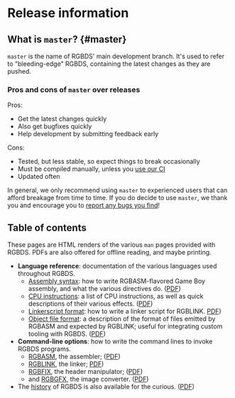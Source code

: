 
# Release information

## What is `master`? {#master}

`master` is the name of RGBDS' main development branch.
It's used to refer to "bleeding-edge" RGBDS, containing the latest changes as they are pushed.

### Pros and cons of `master` over releases

Pros:

- Get the latest changes quickly
- Also get bugfixes quickly
- Help development by submitting feedback early

Cons:

- Tested, but less stable, so expect things to break occasionally
- Must be compiled manually, unless you [use our CI](/install/master#using-our-ci)
- Updated often

In general, we only recommend using `master` to experienced users that can afford breakage from time to time.
If you do decide to use `master`, we thank you and encourage you to [report any bugs you find](https://github.com/gbdev/rgbds/issue)!

## Table of contents

These pages are HTML renders of the various `man` pages provided with RGBDS.
PDFs are also offered for offline reading, and maybe printing.

- **Language reference**: documentation of the various languages used throughout RGBDS.
  - [Assembly syntax](./rgbasm.5.md): how to write RGBASM-flavored Game Boy assembly, and what the various directives do. ([PDF](./rgbasm.5.pdf))
  - [CPU instructions](./gbz80.7.md): a list of CPU instructions, as well as quick descriptions of their various effects.  ([PDF](./gbz80.7.pdf))
  - [Linkerscript format](./rgblink.5.md): how to write a linker script for RGBLINK. [PDF](./rgblink.5.pdf))
  - [Object file format](./rgbds.5.md): a description of the format of files emitted by RGBASM and expected by RGBLINK; useful for integrating custom tooling with RGBDS.  ([PDF](./rgbds.5.pdf))
- **Command-line options**: how to write the command lines to invoke RGBDS programs.
  - [RGBASM](./rgbasm.1.md), the assembler; ([PDF](./rgbasm.1.pdf))
  - [RGBLINK](./rgblink.1.md), the linker; [PDF](./rgblink.1.pdf))
  - [RGBFIX](./rgbfix.1.md), the header manipulator; ([PDF](./rgbfix.1.pdf))
  - and [RGBGFX](./rgbgfx.1.md), the image converter. ([PDF](./rgbgfx.1.pdf))
- The [history](./rgbds.7.md) of RGBDS is also available for the curious.  ([PDF](./rgbds.7.pdf))
